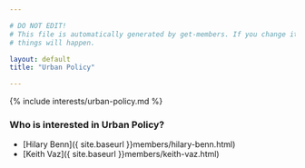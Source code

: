 ```yaml
---

# DO NOT EDIT!
# This file is automatically generated by get-members. If you change it, bad
# things will happen.

layout: default
title: "Urban Policy"

---
```


{% include interests/urban-policy.md %}

### Who is interested in Urban Policy?


* [Hilary Benn]({ site.baseurl }}members/hilary-benn.html)
* [Keith Vaz]({ site.baseurl }}members/keith-vaz.html)
